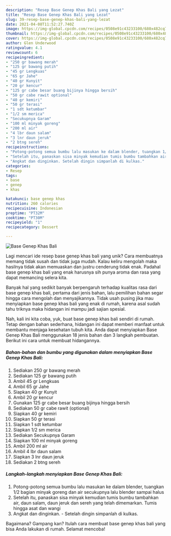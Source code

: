 ```yaml
---
description: "Resep Base Genep Khas Bali yang Lezat"
title: "Resep Base Genep Khas Bali yang Lezat"
slug: 39-resep-base-genep-khas-bali-yang-lezat
date: 2021-04-08T11:52:27.740Z
image: https://img-global.cpcdn.com/recipes/0508e91c43233100/680x482cq70/base-genep-khas-bali-foto-resep-utama.jpg
thumbnail: https://img-global.cpcdn.com/recipes/0508e91c43233100/680x482cq70/base-genep-khas-bali-foto-resep-utama.jpg
cover: https://img-global.cpcdn.com/recipes/0508e91c43233100/680x482cq70/base-genep-khas-bali-foto-resep-utama.jpg
author: Glen Underwood
ratingvalue: 4.1
reviewcount: 6
recipeingredient:
- "250 gr bawang merah"
- "125 gr bawang putih"
- "45 gr Lengkuas"
- "65 gr Jahe"
- "40 gr Kunyit"
- "20 gr kencur"
- "125 gr cabe besar buang bijinya hingga bersih"
- "50 gr cabe rawit optional"
- "40 gr kemiri"
- "50 gr terasi"
- "1 sdt ketumbar"
- "1/2 sm merica"
- "Secukupnya Garam"
- "100 ml minyak goreng"
- "200 ml air"
- "4 lbr daun salam"
- "3 lnr daun jeruk"
- "2 btng sereh"
recipeinstructions:
- "Potong-potong semua bumbu lalu masukan ke dalam blender, tuangkan 1/2 bagian minyak goreng dan air secukupnya lalu blender sampai halus"
- "Setelah itu, panaskan sisa minyak kemudian tumis bumbu tambahkan air, daun salam, daun jeruk dan sereh yang telah dimemarkan. Tumis hingga asat dan wangi"
- "Angkat dan dinginkan. Setelah dingin simpanlah di kulkas."
categories:
- Resep
tags:
- base
- genep
- khas

katakunci: base genep khas 
nutrition: 260 calories
recipecuisine: Indonesian
preptime: "PT32M"
cooktime: "PT30M"
recipeyield: "1"
recipecategory: Dessert

---
```



![Base Genep Khas Bali](https://img-global.cpcdn.com/recipes/0508e91c43233100/680x482cq70/base-genep-khas-bali-foto-resep-utama.jpg)

Lagi mencari ide resep base genep khas bali yang unik? Cara membuatnya memang tidak susah dan tidak juga mudah. Kalau keliru mengolah maka hasilnya tidak akan memuaskan dan justru cenderung tidak enak. Padahal base genep khas bali yang enak harusnya sih punya aroma dan rasa yang dapat memancing selera kita.



Banyak hal yang sedikit banyak berpengaruh terhadap kualitas rasa dari base genep khas bali, pertama dari jenis bahan, lalu pemilihan bahan segar hingga cara mengolah dan menyajikannya. Tidak usah pusing jika mau menyiapkan base genep khas bali yang enak di rumah, karena asal sudah tahu triknya maka hidangan ini mampu jadi sajian spesial.


Nah, kali ini kita coba, yuk, buat base genep khas bali sendiri di rumah. Tetap dengan bahan sederhana, hidangan ini dapat memberi manfaat untuk membantu menjaga kesehatan tubuh kita. Anda dapat menyiapkan Base Genep Khas Bali menggunakan 18 jenis bahan dan 3 langkah pembuatan. Berikut ini cara untuk membuat hidangannya.

<!--inarticleads1-->

##### Bahan-bahan dan bumbu yang digunakan dalam menyiapkan Base Genep Khas Bali:

1. Sediakan 250 gr bawang merah
1. Sediakan 125 gr bawang putih
1. Ambil 45 gr Lengkuas
1. Ambil 65 gr Jahe
1. Siapkan 40 gr Kunyit
1. Ambil 20 gr kencur
1. Gunakan 125 gr cabe besar buang bijinya hingga bersih
1. Sediakan 50 gr cabe rawit (optional)
1. Siapkan 40 gr kemiri
1. Siapkan 50 gr terasi
1. Siapkan 1 sdt ketumbar
1. Siapkan 1/2 sm merica
1. Sediakan Secukupnya Garam
1. Siapkan 100 ml minyak goreng
1. Ambil 200 ml air
1. Ambil 4 lbr daun salam
1. Siapkan 3 lnr daun jeruk
1. Sediakan 2 btng sereh




<!--inarticleads2-->

##### Langkah-langkah menyiapkan Base Genep Khas Bali:

1. Potong-potong semua bumbu lalu masukan ke dalam blender, tuangkan 1/2 bagian minyak goreng dan air secukupnya lalu blender sampai halus
1. Setelah itu, panaskan sisa minyak kemudian tumis bumbu tambahkan air, daun salam, daun jeruk dan sereh yang telah dimemarkan. Tumis hingga asat dan wangi
1. Angkat dan dinginkan. - Setelah dingin simpanlah di kulkas.




Bagaimana? Gampang kan? Itulah cara membuat base genep khas bali yang bisa Anda lakukan di rumah. Selamat mencoba!
